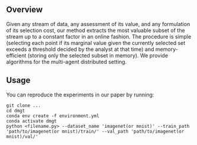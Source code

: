 
## Overview
Given any stream of data, any assessment of its value, and any formulation of its selection cost, our method extracts the most valuable subset of the stream up to a constant factor in an online fashion. The procedure is simple (selecting each point if its marginal value given the currently selected set exceeds a threshold decided by the analyst at that time) and memory-efficient (storing only the selected subset in memory). We provide algorithms for the multi-agent distributed setting. 

## Usage
You can reproduce the experiments in our paper by running:
```
git clone ...
cd dmgt
conda env create -f environment.yml
conda activate dmgt
python <filename.py> --dataset_name 'imagenet(or mnist)' --train_path 'path/to/imagenet(or mnist)/train/' --val_path 'path/to/imagenet(or mnist)/val/'
```
